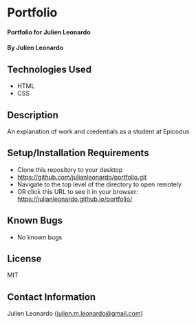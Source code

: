 # Portfolio

#### Portfolio for Julien Leonardo

#### By Julien Leonardo

## Technologies Used

* HTML
* CSS
 

## Description

An explanation of work and credentials as a student at Epicodus

## Setup/Installation Requirements

* Clone this repository to your desktop
* https://github.com/julianleonardo/portfolio.git
* Navigate to the top level of the directory to open remotely 
* OR click this URL to see it in your browser: https://julianleonardo.github.io/portfolio/

## Known Bugs

* No known bugs

## License

MIT

## Contact Information

Julien Leonardo (julien.m.leonardo@gmail.com)